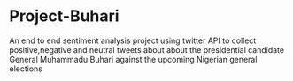 # Project-Buhari
An end to end sentiment analysis project using twitter API to collect positive,negative and neutral tweets about about the presidential candidate General Muhammadu Buhari against the upcoming Nigerian general elections
